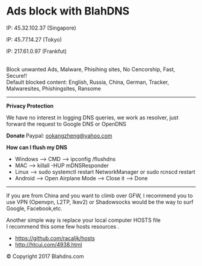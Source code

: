 <h1> Ads block with BlahDNS </h1>
<p>IP: 45.32.102.37 (Singapore)</p>
                         <p>IP: 45.77.14.27 (Tokyo)</p>
                         <p>IP: 217.61.0.97 (Frankfut)</p>
<br>
Block unwanted Ads, Malware, Phisihing sites, No Cencorship, Fast, Secure!!
<br>
Default blocked content: English, Russia, China, German, Tracker, Malwaresites, Phishingsites, Ransome
<hr>

<b>Privacy Protection</b>
<p>
We have no interest in logging DNS queries, we work as resolver, just forward the request to Google DNS or OpenDNS</p>

<b> Donate </b>
Paypal: ookangzheng@yahoo.com
<br>

<b> How can I flush my DNS </b>
<ul>
<li> Windows --> CMD --> ipconfig /flushdns </li>
<li> MAC --> killall -HUP mDNSResponder </li>
<li> Linux --> sudo systemctl restart NetworkManager or sudo rcnscd restart </li>
<li> Android --> Open Airplane Mode --> Close it --> Done </li>
</ul>

<hr>
<p> If you are from China and you want to climb over GFW, I recommend you to use VPN (Openvpn, L2TP, Ikev2) or Shadowsocks would be the way to surf Google, Facebook,etc.</p>
<p> Another simple way is replace your local computer HOSTS file 
<br> I recommend this some few hosts resources .<br>
<ul>
<li><a href="https://github.com/racaljk/hosts">https://github.com/racaljk/hosts</a></li>
<li><a href="http://htcui.com/4938.html">http://htcui.com/4938.html</a></li>
</ul>

<p>&copy; Copyright 2017 Blahdns.com </p>

